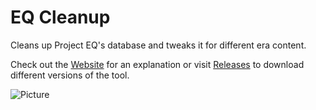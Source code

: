 # EQ Cleanup
Cleans up Project EQ's database and tweaks it for different era content.

Check out the [Website](http://xackery.github.io/eqcleanup/) for an explanation or visit [Releases](https://github.com/Xackery/eqcleanup/releases) to download different versions of the tool.

![Picture](http://i.imgur.com/LCVupHt.png)
